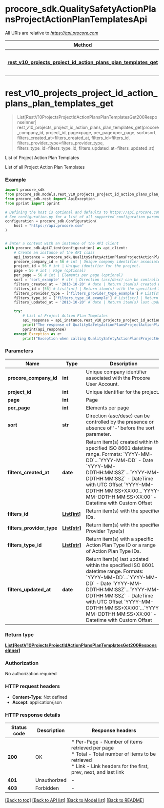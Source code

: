 # procore_sdk.QualitySafetyActionPlansProjectActionPlanTemplatesApi

All URIs are relative to *https://api.procore.com*

Method | HTTP request | Description
------------- | ------------- | -------------
[**rest_v10_projects_project_id_action_plans_plan_templates_get**](QualitySafetyActionPlansProjectActionPlanTemplatesApi.md#rest_v10_projects_project_id_action_plans_plan_templates_get) | **GET** /rest/v1.0/projects/{project_id}/action_plans/plan_templates | List of Project Action Plan Templates


# **rest_v10_projects_project_id_action_plans_plan_templates_get**
> List[RestV10ProjectsProjectIdActionPlansPlanTemplatesGet200ResponseInner] rest_v10_projects_project_id_action_plans_plan_templates_get(procore_company_id, project_id, page=page, per_page=per_page, sort=sort, filters_created_at=filters_created_at, filters_id=filters_id, filters_provider_type=filters_provider_type, filters_type_id=filters_type_id, filters_updated_at=filters_updated_at)

List of Project Action Plan Templates

List of all Project Action Plan Templates

### Example


```python
import procore_sdk
from procore_sdk.models.rest_v10_projects_project_id_action_plans_plan_templates_get200_response_inner import RestV10ProjectsProjectIdActionPlansPlanTemplatesGet200ResponseInner
from procore_sdk.rest import ApiException
from pprint import pprint

# Defining the host is optional and defaults to https://api.procore.com
# See configuration.py for a list of all supported configuration parameters.
configuration = procore_sdk.Configuration(
    host = "https://api.procore.com"
)


# Enter a context with an instance of the API client
with procore_sdk.ApiClient(configuration) as api_client:
    # Create an instance of the API class
    api_instance = procore_sdk.QualitySafetyActionPlansProjectActionPlanTemplatesApi(api_client)
    procore_company_id = 56 # int | Unique company identifier associated with the Procore User Account.
    project_id = 56 # int | Unique identifier for the project.
    page = 56 # int | Page (optional)
    per_page = 56 # int | Elements per page (optional)
    sort = 'sort_example' # str | Direction (asc/desc) can be controlled by the presence or absence of '-' before the sort parameter. (optional)
    filters_created_at = '2013-10-20' # date | Return item(s) created within the specified ISO 8601 datetime range. Formats: `YYYY-MM-DD`...`YYYY-MM-DD` - Date `YYYY-MM-DDTHH:MM:SSZ`...`YYYY-MM-DDTHH:MM:SSZ` - DateTime with UTC Offset `YYYY-MM-DDTHH:MM:SS+XX:00...`YYYY-MM-DDTHH:MM:SS+XX:00` - Datetime with Custom Offset (optional)
    filters_id = [56] # List[int] | Return item(s) with the specified IDs. (optional)
    filters_provider_type = ['filters_provider_type_example'] # List[str] | Return item(s) with the specified Provider Type(s) (optional)
    filters_type_id = ['filters_type_id_example'] # List[str] | Return item(s) with a specific Action Plan Type ID or a range of Action Plan Type IDs. (optional)
    filters_updated_at = '2013-10-20' # date | Return item(s) last updated within the specified ISO 8601 datetime range. Formats: `YYYY-MM-DD`...`YYYY-MM-DD` - Date `YYYY-MM-DDTHH:MM:SSZ`...`YYYY-MM-DDTHH:MM:SSZ` - DateTime with UTC Offset `YYYY-MM-DDTHH:MM:SS+XX:00`...`YYYY-MM-DDTHH:MM:SS+XX:00` - Datetime with Custom Offset (optional)

    try:
        # List of Project Action Plan Templates
        api_response = api_instance.rest_v10_projects_project_id_action_plans_plan_templates_get(procore_company_id, project_id, page=page, per_page=per_page, sort=sort, filters_created_at=filters_created_at, filters_id=filters_id, filters_provider_type=filters_provider_type, filters_type_id=filters_type_id, filters_updated_at=filters_updated_at)
        print("The response of QualitySafetyActionPlansProjectActionPlanTemplatesApi->rest_v10_projects_project_id_action_plans_plan_templates_get:\n")
        pprint(api_response)
    except Exception as e:
        print("Exception when calling QualitySafetyActionPlansProjectActionPlanTemplatesApi->rest_v10_projects_project_id_action_plans_plan_templates_get: %s\n" % e)
```



### Parameters


Name | Type | Description  | Notes
------------- | ------------- | ------------- | -------------
 **procore_company_id** | **int**| Unique company identifier associated with the Procore User Account. | 
 **project_id** | **int**| Unique identifier for the project. | 
 **page** | **int**| Page | [optional] 
 **per_page** | **int**| Elements per page | [optional] 
 **sort** | **str**| Direction (asc/desc) can be controlled by the presence or absence of &#39;-&#39; before the sort parameter. | [optional] 
 **filters_created_at** | **date**| Return item(s) created within the specified ISO 8601 datetime range. Formats: &#x60;YYYY-MM-DD&#x60;...&#x60;YYYY-MM-DD&#x60; - Date &#x60;YYYY-MM-DDTHH:MM:SSZ&#x60;...&#x60;YYYY-MM-DDTHH:MM:SSZ&#x60; - DateTime with UTC Offset &#x60;YYYY-MM-DDTHH:MM:SS+XX:00...&#x60;YYYY-MM-DDTHH:MM:SS+XX:00&#x60; - Datetime with Custom Offset | [optional] 
 **filters_id** | [**List[int]**](int.md)| Return item(s) with the specified IDs. | [optional] 
 **filters_provider_type** | [**List[str]**](str.md)| Return item(s) with the specified Provider Type(s) | [optional] 
 **filters_type_id** | [**List[str]**](str.md)| Return item(s) with a specific Action Plan Type ID or a range of Action Plan Type IDs. | [optional] 
 **filters_updated_at** | **date**| Return item(s) last updated within the specified ISO 8601 datetime range. Formats: &#x60;YYYY-MM-DD&#x60;...&#x60;YYYY-MM-DD&#x60; - Date &#x60;YYYY-MM-DDTHH:MM:SSZ&#x60;...&#x60;YYYY-MM-DDTHH:MM:SSZ&#x60; - DateTime with UTC Offset &#x60;YYYY-MM-DDTHH:MM:SS+XX:00&#x60;...&#x60;YYYY-MM-DDTHH:MM:SS+XX:00&#x60; - Datetime with Custom Offset | [optional] 

### Return type

[**List[RestV10ProjectsProjectIdActionPlansPlanTemplatesGet200ResponseInner]**](RestV10ProjectsProjectIdActionPlansPlanTemplatesGet200ResponseInner.md)

### Authorization

No authorization required

### HTTP request headers

 - **Content-Type**: Not defined
 - **Accept**: application/json

### HTTP response details

| Status code | Description | Response headers |
|-------------|-------------|------------------|
**200** | OK |  * Per-Page - Number of items retrieved per page <br>  * Total - Total number of items to be retrieved <br>  * Link - Link headers for the first, prev, next, and last link <br>  |
**401** | Unauthorized |  -  |
**403** | Forbidden |  -  |

[[Back to top]](#) [[Back to API list]](../README.md#documentation-for-api-endpoints) [[Back to Model list]](../README.md#documentation-for-models) [[Back to README]](../README.md)

